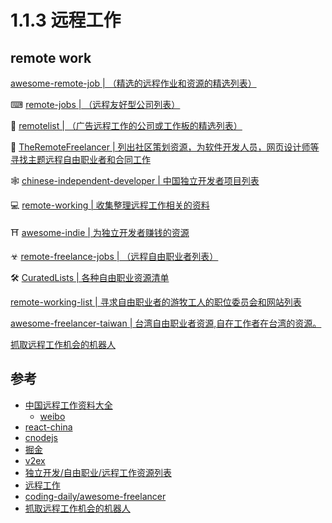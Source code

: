 # 1.1.3 远程工作



## remote work

[awesome-remote-job | （精选的远程作业和资源的精选列表）](https://github.com/lukasz-madon/awesome-remote-job)

⌨ [remote-jobs | （远程友好型公司列表）](https://github.com/remoteintech/remote-jobs)

👣 [remotelist | （广告远程工作的公司或工作板的精选列表）](https://github.com/raynesio/remotelist)

💖 [TheRemoteFreelancer | 列出社区策划资源，为软件开发人员，网页设计师等寻找主题远程自由职业者和合同工作](https://github.com/engineerapart/TheRemoteFreelancerv)

🕸 [chinese-independent-developer | 中国独立开发者项目列表](https://github.com/1c7/chinese-independent-developer)

💻 [remote-working | 收集整理远程工作相关的资料](https://github.com/greatghoul/remote-working)

⛩ [awesome-indie | 为独立开发者赚钱的资源](https://github.com/mezod/awesome-indie)

☣ [remote-freelance-jobs | （远程自由职业者列表）](https://github.com/kaizensoze/remote-freelance-jobs)

🛠 [CuratedLists | 各种自由职业资源清单](https://github.com/prahladyeri/CuratedLists/blob/master/freelancingres.md)

[remote-working-list | 寻求自由职业者的游牧工人的职位委员会和网站列表](https://github.com/georgemandis/remote-working-list) 

[awesome-freelancer-taiwan | 台湾自由职业者资源,自在工作者在台湾的资源。](https://github.com/freelancer-tw/awesome-freelancer-taiwan)

[抓取远程工作机会的机器人](https://job.solitud.es/)


## 参考
- [中国远程工作资料大全](https://github.com/greatghoul/remote-working)
  - [weibo](https://weibo.com/RemoteWorking?sudaref=github.com&sudaref=login.sina.com.cn&is_hot=1)
- [react-china](http://react-china.org/c/jobs)
- [cnodejs](https://cnodejs.org/?tab=job)
- [掘金](https://juejin.im/topic/5abb61e1092dcb4620ca3322)
- [v2ex](https://www.v2ex.com/go/jobs)
- [独立开发/自由职业/远程工作资源列表](https://github.com/apachecn/awesome-indie-zh)
- [远程工作](https://yuancheng.work/)
- [coding-daily/awesome-freelancer](https://github.com/coding-daily/awesome-freelancer)
- [抓取远程工作机会的机器人 ](https://github.com/naiba/remote-work-news)

